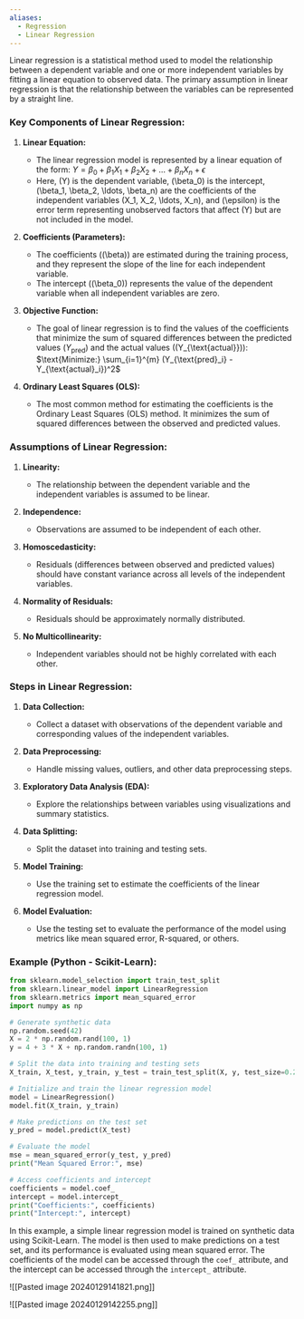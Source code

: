 ```yaml
---
aliases:
  - Regression
  - Linear Regression
---
```

Linear regression is a statistical method used to model the relationship between a dependent variable and one or more independent variables by fitting a linear equation to observed data. The primary assumption in linear regression is that the relationship between the variables can be represented by a straight line.

### Key Components of Linear Regression:

1. **Linear Equation:**
   - The linear regression model is represented by a linear equation of the form:
     $Y = \beta_0 + \beta_1X_1 + \beta_2X_2 + \ldots + \beta_nX_n + \epsilon$
   - Here, \(Y\) is the dependent variable, \(\beta_0\) is the intercept, \(\beta_1, \beta_2, \ldots, \beta_n\) are the coefficients of the independent variables \(X_1, X_2, \ldots, X_n\), and \(\epsilon\) is the error term representing unobserved factors that affect \(Y\) but are not included in the model.

2. **Coefficients (Parameters):**
   - The coefficients (\(\beta\)) are estimated during the training process, and they represent the slope of the line for each independent variable.
   - The intercept (\(\beta_0\)) represents the value of the dependent variable when all independent variables are zero.

3. **Objective Function:**
   - The goal of linear regression is to find the values of the coefficients that minimize the sum of squared differences between the predicted values $(Y_{\text{pred}})$ and the actual values (\(Y_{\text{actual}}\)):
     $\text{Minimize:} \sum_{i=1}^{m} (Y_{\text{pred}_i} - Y_{\text{actual}_i})^2$

4. **Ordinary Least Squares (OLS):**
   - The most common method for estimating the coefficients is the Ordinary Least Squares (OLS) method. It minimizes the sum of squared differences between the observed and predicted values.

### Assumptions of Linear Regression:

1. **Linearity:**
   - The relationship between the dependent variable and the independent variables is assumed to be linear.

2. **Independence:**
   - Observations are assumed to be independent of each other.

3. **Homoscedasticity:**
   - Residuals (differences between observed and predicted values) should have constant variance across all levels of the independent variables.

4. **Normality of Residuals:**
   - Residuals should be approximately normally distributed.

5. **No Multicollinearity:**
   - Independent variables should not be highly correlated with each other.

### Steps in Linear Regression:

1. **Data Collection:**
   - Collect a dataset with observations of the dependent variable and corresponding values of the independent variables.

2. **Data Preprocessing:**
   - Handle missing values, outliers, and other data preprocessing steps.

3. **Exploratory Data Analysis (EDA):**
   - Explore the relationships between variables using visualizations and summary statistics.

4. **Data Splitting:**
   - Split the dataset into training and testing sets.

5. **Model Training:**
   - Use the training set to estimate the coefficients of the linear regression model.

6. **Model Evaluation:**
   - Use the testing set to evaluate the performance of the model using metrics like mean squared error, R-squared, or others.

### Example (Python - Scikit-Learn):

```python
from sklearn.model_selection import train_test_split
from sklearn.linear_model import LinearRegression
from sklearn.metrics import mean_squared_error
import numpy as np

# Generate synthetic data
np.random.seed(42)
X = 2 * np.random.rand(100, 1)
y = 4 + 3 * X + np.random.randn(100, 1)

# Split the data into training and testing sets
X_train, X_test, y_train, y_test = train_test_split(X, y, test_size=0.2, random_state=42)

# Initialize and train the linear regression model
model = LinearRegression()
model.fit(X_train, y_train)

# Make predictions on the test set
y_pred = model.predict(X_test)

# Evaluate the model
mse = mean_squared_error(y_test, y_pred)
print("Mean Squared Error:", mse)

# Access coefficients and intercept
coefficients = model.coef_
intercept = model.intercept_
print("Coefficients:", coefficients)
print("Intercept:", intercept)
```

In this example, a simple linear regression model is trained on synthetic data using Scikit-Learn. The model is then used to make predictions on a test set, and its performance is evaluated using mean squared error. The coefficients of the model can be accessed through the `coef_` attribute, and the intercept can be accessed through the `intercept_` attribute.

![[Pasted image 20240129141821.png]]

![[Pasted image 20240129142255.png]]